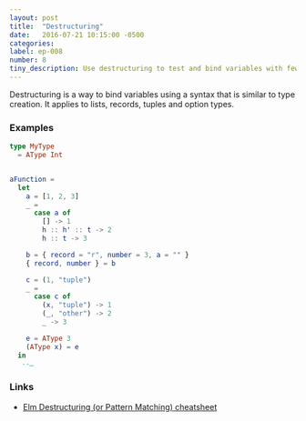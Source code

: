 ```yaml
---
layout: post
title:  "Destructuring"
date:   2016-07-21 10:15:00 -0500
categories:
label: ep-008
number: 8
tiny_description: Use destructuring to test and bind variables with fewer lines of code.
---
```


Destructuring is a way to bind variables using a syntax that is similar to type creation. It applies to lists, records, tuples and option types.

### Examples

```elm
type MyType
  = AType Int


aFunction =
  let
    a = [1, 2, 3]
    _ =
      case a of
        [] -> 1
        h :: h' :: t -> 2
        h :: t -> 3

    b = { record = "r", number = 3, a = "" }
    { record, number } = b

    c = (1, "tuple")
    _ =
      case c of
        (x, "tuple") -> 1
        (_, "other") -> 2
        _ -> 3

    e = AType 3
    (AType x) = e
  in
   --…
```


### Links

* [Elm Destructuring (or Pattern Matching) cheatsheet](https://gist.github.com/yang-wei/4f563fbf81ff843e8b1e)
